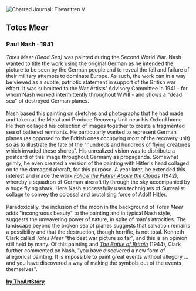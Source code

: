 <div class="artwork-of-the-day">
  <div class="container">
    <div class="img-wrapper">
      <img
        src="https://uploads7.wikiart.org/00236/images/paul-nash/n05717-10.jpg!Large.jpg"
        alt="Charred Journal: Firewritten V" />
    </div>
    <div class="artwork-detail">
      <div class="artwork-origin"> 
        <h2 class="artwork-name">Totes Meer</h2>
        <h3 class="artist">
          Paul Nash
                    ·  1941
        </h3>
      </div>
      <p class="description">
        <span class="artwork-description-text ng-binding" ng-bind-html="viewModel.ArtworkOfTheDay.Description | unsafe"><i>Totes Meer (Dead Sea)</i> was painted during the Second World War. Nash wanted to title the work using the original German as he intended the picture to be seen by the German people and to reveal the fall and failure of their military attempts to dominate Europe. As such, the work can in a way be viewed as a subtle, patriotic statement in support of the British war effort. It was submitted to the War Artists' Advisory Committee in 1941 - for whom Nash worked intermittently throughout WWII - and shows a "dead sea" of destroyed German planes.<br><br>Nash based this painting on sketches and photographs that he had made and taken at the Metal and Produce Recovery Unit near his Oxford home. He then collaged his collection of images together to create a fragmented sea of battered remnants. He particularly wanted to represent German planes (as opposed to the British ones occupying most of the recovery unit) so as to illustrate the fate of the "hundreds and hundreds of flying creatures which invaded these shores". His unrealized vision was to distribute a postcard of this image throughout Germany as propaganda. Somewhat grimly, he even created a version of the painting with Hitler's head collaged on to the damaged aircraft, for this purpose. A year later, he extended this interest and made the work <a target="_blank" href="https://www.wikiart.org/en/paul-nash/follow-the-fuhrer-above-the-clouds-1942"><i>Follow the Fuhrer Above the Clouds</i></a> (1942), whereby a squadron of German aircraft fly through the sky accompanied by a huge flying shark. Here Nash successfully uses techniques of Surrealist collage to convey the colossal and brutalising force of Adolf Hitler.<br><br>Paradoxically, the inclusion of the moon in the background of <i>Totes Meer</i> adds "incongruous beauty" to the painting and in typical Nash style, suggests the unwavering power of nature, in spite of man's atrocities. The landscape beyond the broken sea of planes suggests that salvation remains a possibility and that the destruction, though horrific, is not total. Kenneth Clark called <i>Totes Meer</i> "the best war picture so far", and this is an opinion still held by many. Of this painting and <a target="_blank" href="https://www.wikiart.org/en/paul-nash/battle-of-britain-1941"><i>The Battle of Britain</i></a> (1944), Clark further commented on Nash, "you have discovered a new form of allegorical painting. It is impossible to paint great events without allegory ... and you have discovered a way of making the symbols out of the events themselves".<br><br><a target="_blank" href="https://www.theartstory.org/artist/nash-paul/artworks/"><b>by TheArtStory</b></a></span>
                        <div class="text-shadow-container" ng-show="showShadow" style=""></div>
      </p>
    </div>
  </div>

</div>
